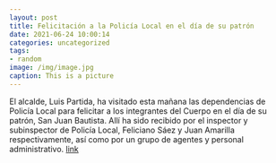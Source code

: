 ```yaml
---
layout: post
title: Felicitación a la Policía Local en el día de su patrón
date: 2021-06-24 10:00:14
categories: uncategorized
tags:
- random
image: /img/image.jpg
caption: This is a picture
---
```

El alcalde, Luis Partida, ha visitado esta mañana las dependencias de Policía Local para felicitar a los integrantes del Cuerpo en el día de su patrón, San Juan Bautista. Allí ha sido recibido por el inspector y subinspector de Policía Local, Feliciano Sáez y Juan Amarilla respectivamente, así como por un grupo de agentes y personal administrativo.  [link](https://www.ayto-villacanada.es/noticias/felicitacion-a-la-policia-local-en-el-dia-de-su-patron/)
